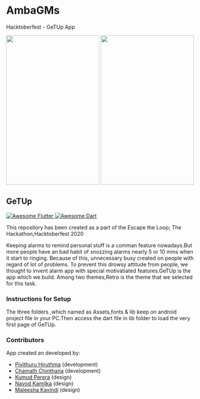 # AmbaGMs
Hacktoberfest - GeTUp App

<img src="https://user-images.githubusercontent.com/62130202/97188351-6bd63d80-17c9-11eb-9288-7c5a07f96880.png" width="250" height="400" />
<img src="https://user-images.githubusercontent.com/62130202/97190906-50206680-17cc-11eb-96bb-97d0f76a2d8b.jpg" width="250" height="400" />



## GeTUp
<a href="https://github.com/Solido/Awesome-Flutter">
   <img alt="Awesome Flutter" src="https://img.shields.io/badge/Awesome-Flutter-blue.svg?longCache=true&style=flat-square" />
</a>
<a href="https://github.com/Solido/Create-Dart">
   <img alt="Awesome Dart" src="https://img.shields.io/badge/Awesome-Dart-blue.svg?longCache=true&style=flat-square" />
</a>


This repository has been created as a part of the Escape the Loop; The Hackathon,Hacktoberfest 2020

Keeping alarms to remind personal stuff is a comman feature nowadays.But more people have an bad habit of snozzing alarms nearly 5 or 10 mins when it start to ringing.  Because of this, unnecessary busy created on people with regard of  lot of problems.
To prevent this drowsy attitude from people, we thought to invent alarm app with special motivatiated features.GeTUp is the app which we build.
Among two themes,Retro is the theme that we selected for this task.



### Instructions for Setup

The three folders ,which named as Assets,fonts & lib keep on android project file in your PC.Then access the dart file in lib folder to load the very first page of GeTUp.





### Contributors

App created an developed by:

* [Pivithuru Hiruthma](https://github.com/LordStarkLK) (development)
* [Chamath Chinthana](https://github.com/Chamath428) (development)
* [Kumud Perera](https://github.com/Kumudperera) (design)
* [Navod Kamilka](https://github.com/NavodKamilka) (design)
* [Maleesha Kavindi](https://github.com/Maleesha98) (design)
